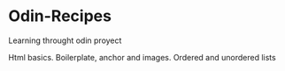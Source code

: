 # Odin-Recipes
Learning throught odin proyect

Html basics.
Boilerplate, anchor and images.
Ordered and unordered lists
